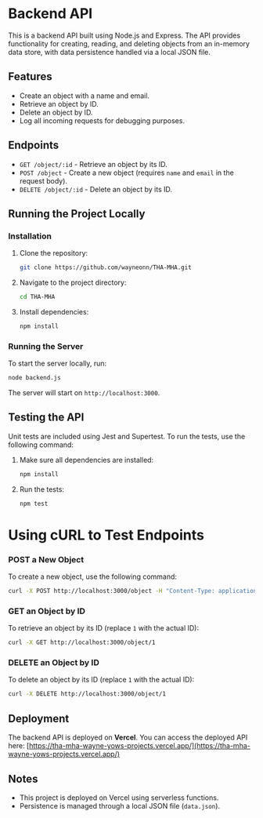 # Backend API

This is a backend API built using Node.js and Express. The API provides functionality for creating, reading, and deleting objects from an in-memory data store, with data persistence handled via a local JSON file.

## Features
- Create an object with a name and email.
- Retrieve an object by ID.
- Delete an object by ID.
- Log all incoming requests for debugging purposes.

## Endpoints
- `GET /object/:id` - Retrieve an object by its ID.
- `POST /object` - Create a new object (requires `name` and `email` in the request body).
- `DELETE /object/:id` - Delete an object by its ID.

## Running the Project Locally

### Installation
1. Clone the repository:
   ```bash
   git clone https://github.com/wayneonn/THA-MHA.git
   ```
2. Navigate to the project directory:
   ```bash
   cd THA-MHA
   ```
3. Install dependencies:
   ```bash
   npm install
   ```

### Running the Server
To start the server locally, run:
```bash
node backend.js
```
The server will start on `http://localhost:3000`.

## Testing the API
Unit tests are included using Jest and Supertest. To run the tests, use the following command:
1. Make sure all dependencies are installed:
   ```bash
   npm install
   ```
2. Run the tests:
   ```bash
   npm test
   ```

# Using cURL to Test Endpoints

### POST a New Object
To create a new object, use the following command:
```bash
curl -X POST http://localhost:3000/object -H "Content-Type: application/json" -d '{"name": "John Doe", "email": "john.doe@example.com"}'
```

### GET an Object by ID
To retrieve an object by its ID (replace `1` with the actual ID):
```bash
curl -X GET http://localhost:3000/object/1
```

### DELETE an Object by ID
To delete an object by its ID (replace `1` with the actual ID):
```bash
curl -X DELETE http://localhost:3000/object/1
```

## Deployment
The backend API is deployed on **Vercel**. You can access the deployed API here:
[https://tha-mha-wayne-yows-projects.vercel.app/](https://tha-mha-wayne-yows-projects.vercel.app/)

## Notes
- This project is deployed on Vercel using serverless functions.
- Persistence is managed through a local JSON file (`data.json`).
